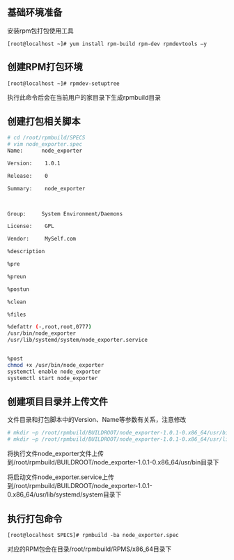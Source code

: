 ## 基础环境准备

安装rpm包打包使用工具

```
[root@localhost ~]# yum install rpm-build rpm-dev rpmdevtools –y
```

 

## 创建RPM打包环境

```
[root@localhost ~]# rpmdev-setuptree
```

执行此命令后会在当前用户的家目录下生成rpmbuild目录

 

## 创建打包相关脚本

```sh
# cd /root/rpmbuild/SPECS
# vim node_exporter.spec
Name:      node_exporter

Version:    1.0.1

Release:    0

Summary:    node_exporter

 

Group:     System Environment/Daemons

License:    GPL

Vendor:     MySelf.com 

%description

%pre  

%preun 

%postun  

%clean 

%files

%defattr (-,root,root,0777)
/usr/bin/node_exporter
/usr/lib/systemd/system/node_exporter.service


%post
chmod +x /usr/bin/node_exporter
systemctl enable node_exporter
systemctl start node_exporter
```



 

## 创建项目目录并上传文件

文件目录和打包脚本中的Version、Name等参数有关系，注意修改

```sh
# mkdir –p /root/rpmbuild/BUILDROOT/node_exporter-1.0.1-0.x86_64/usr/bin
# mkdir –p /root/rpmbuild/BUILDROOT/node_exporter-1.0.1-0.x86_64/usr/lib/systemd/system
```

 

将执行文件node_exporter文件上传到/root/rpmbuild/BUILDROOT/node_exporter-1.0.1-0.x86_64/usr/bin目录下

将启动文件node_exporter.service上传到/root/rpmbuild/BUILDROOT/node_exporter-1.0.1-0.x86_64/usr/lib/systemd/system目录下

 

## 执行打包命令

```
[root@localhost SPECS]# rpmbuild -ba node_exporter.spec
```

对应的RPM包会在目录/root/rpmbuild/RPMS/x86_64目录下